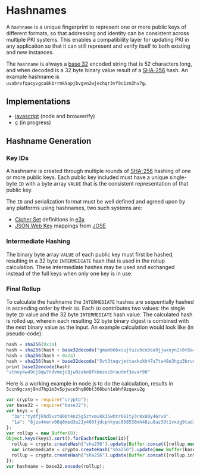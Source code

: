# Hashnames

A `hashname` is a unique fingerprint to represent one or more public keys of different formats, so that addressing and identity can be consistent across multiple PKI systems. This enables a compatibility layer for updating PKI in any application so that it can still represent and verify itself to both existing and new instances.

The `hashname` is always a [base 32](http://tools.ietf.org/html/rfc4648) encoded string that is 52 characters long, and when decoded is a 32 byte binary value result of a [SHA-256](http://en.wikipedia.org/wiki/SHA-2) hash.  An example hashname is `uvabrvfqacyvgcu8kbrrmk9apjbvgvn2wjechqr3vf9c1zm3hv7g`.

## Implementations

* [javascript](https://github.com/quartzjer/hashname) (node and browserify)
* [c](https://github.com/telehash/telehash-c/blob/v3/src/hn.h) (in progress)

## Hashname Generation

### Key IDs

A hashname is created through multiple rounds of [SHA-256](http://en.wikipedia.org/wiki/SHA-2) hashing of one or more public keys. Each public key included must have a unique single-byte `ID` with a byte array `VALUE` that is the consistent representation of that public key.

The `ID` and serialization format must be well defined and agreed upon by any platforms using hashnames, two such systems are:

* [Cipher Set](../e3x/cs/) definitions in [e3x](../e3x/)
* [JSON Web Key](JWK.md) mappings from [JOSE](https://tools.ietf.org/html/draft-ietf-jose-json-web-algorithms-31#section-7.4)

### Intermediate Hashing

The binary byte array `VALUE` of each public key must first be hashed, resulting in a 32 byte `INTERMEDIATE` hash that is used in the rollup calculation.  These intermediate hashes may be used and exchanged instead of the full keys when only one key is in use.

### Final Rollup

To calculate the hashname the `INTERMEDIATE` hashes are sequentially hashed in ascending order by their `ID`. Each `ID` contributes two values: the single byte `ID` value and the 32 byte `INTERMEDIATE` hash value. The calculated hash is rolled up, wherein each resulting 32 byte binary digest is combined with the next binary value as the input. An example calculation would look like (in pseudo-code):

```js
hash = sha256(0x1a)
hash = sha256(hash + base32decode("gmamb66xcujtuzu9cm3ea9jjwxeyn2c0r8a4bz8y7b7n408bz630"))
hash = sha256(hash + 0x2a)
hash = sha256(hash + base32decode("5vt3teqvjettaxkzkh47a7ta48e3hgp3bruern92xgh89am04h4g"))
print base32encode(hash)
"vtneykw49cj8qw7ndvmejc8jw9zake8fkkmzvc8rautmf3evar90"
```

Here is a working example in node.js to do the calculation, results in `5ccn9gcxnj9nd7hp1m3v5pjwcu5hq80bt366bzh1ebhf9zqaxu2g`

```js
var crypto = require("crypto");
var base32 = require("base32");
var keys = {
  "3a":"tydfjkhd5vzt006t4nz5g5ztxmukk35whtr661ty3r8x80y46rv0",
  "1a": "8jze4merv08q6med3u21y460fjdcphkyuc858538mh48zu8az39t1vxdg9tadzun"
};
var rollup = new Buffer(0);
Object.keys(keys).sort().forEach(function(id){
  rollup = crypto.createHash("sha256").update(Buffer.concat([rollup,new Buffer(id,"hex")])).digest();
  var intermediate = crypto.createHash("sha256").update(new Buffer(base32.decode(keys[id]),"binary")).digest();
  rollup = crypto.createHash("sha256").update(Buffer.concat([rollup,intermediate])).digest();
});
var hashname = base32.encode(rollup);
```


